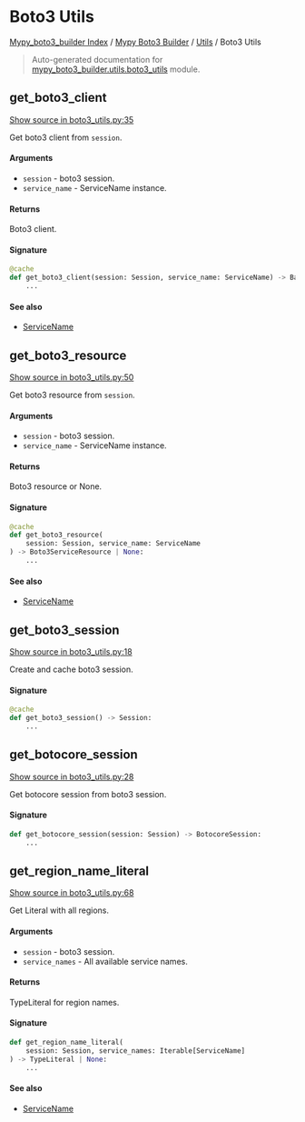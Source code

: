 # Boto3 Utils

[Mypy_boto3_builder Index](../../README.md#mypy_boto3_builder-index) /
[Mypy Boto3 Builder](../index.md#mypy-boto3-builder) /
[Utils](./index.md#utils) /
Boto3 Utils

> Auto-generated documentation for [mypy_boto3_builder.utils.boto3_utils](https://github.com/youtype/mypy_boto3_builder/blob/main/mypy_boto3_builder/utils/boto3_utils.py) module.

## get_boto3_client

[Show source in boto3_utils.py:35](https://github.com/youtype/mypy_boto3_builder/blob/main/mypy_boto3_builder/utils/boto3_utils.py#L35)

Get boto3 client from `session`.

#### Arguments

- `session` - boto3 session.
- `service_name` - ServiceName instance.

#### Returns

Boto3 client.

#### Signature

```python
@cache
def get_boto3_client(session: Session, service_name: ServiceName) -> BaseClient:
    ...
```

#### See also

- [ServiceName](../service_name.md#servicename)



## get_boto3_resource

[Show source in boto3_utils.py:50](https://github.com/youtype/mypy_boto3_builder/blob/main/mypy_boto3_builder/utils/boto3_utils.py#L50)

Get boto3 resource from `session`.

#### Arguments

- `session` - boto3 session.
- `service_name` - ServiceName instance.

#### Returns

Boto3 resource or None.

#### Signature

```python
@cache
def get_boto3_resource(
    session: Session, service_name: ServiceName
) -> Boto3ServiceResource | None:
    ...
```

#### See also

- [ServiceName](../service_name.md#servicename)



## get_boto3_session

[Show source in boto3_utils.py:18](https://github.com/youtype/mypy_boto3_builder/blob/main/mypy_boto3_builder/utils/boto3_utils.py#L18)

Create and cache boto3 session.

#### Signature

```python
@cache
def get_boto3_session() -> Session:
    ...
```



## get_botocore_session

[Show source in boto3_utils.py:28](https://github.com/youtype/mypy_boto3_builder/blob/main/mypy_boto3_builder/utils/boto3_utils.py#L28)

Get botocore session from boto3 session.

#### Signature

```python
def get_botocore_session(session: Session) -> BotocoreSession:
    ...
```



## get_region_name_literal

[Show source in boto3_utils.py:68](https://github.com/youtype/mypy_boto3_builder/blob/main/mypy_boto3_builder/utils/boto3_utils.py#L68)

Get Literal with all regions.

#### Arguments

- `session` - boto3 session.
- `service_names` - All available service names.

#### Returns

TypeLiteral for region names.

#### Signature

```python
def get_region_name_literal(
    session: Session, service_names: Iterable[ServiceName]
) -> TypeLiteral | None:
    ...
```

#### See also

- [ServiceName](../service_name.md#servicename)
